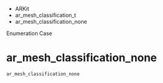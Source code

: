 

- ARKit
- ar_mesh_classification_t
-  ar_mesh_classification_none 

Enumeration Case

# ar_mesh_classification_none

``` source
ar_mesh_classification_none
```

